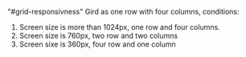 "#grid-responsivness" 
Gird as one row with four columns, 
conditions:
1. Screen size is more than 1024px, one row and four columns.
2. Screen size is 760px, two row and two columns
3. Screen sixe is 360px, four row and one column
